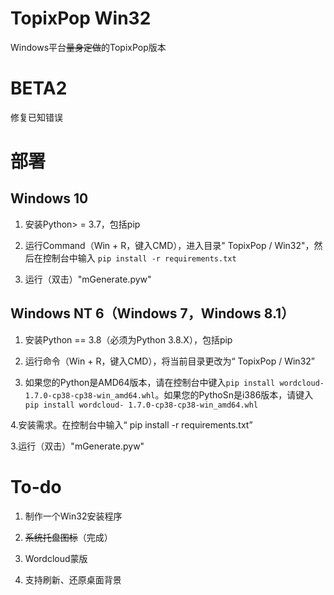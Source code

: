 # TopixPop Win32

Windows平台~~量身定做~~的TopixPop版本

# BETA2

修复已知错误

# 部署


## Windows 10

1. 安装Python> = 3.7，包括pip

2. 运行Command（Win + R，键入CMD），进入目录" TopixPop / Win32"，然后在控制台中输入 `pip install -r requirements.txt`

3. 运行（双击）"mGenerate.pyw"

## Windows NT 6（Windows 7，Windows 8.1）

1. 安装Python == 3.8（必须为Python 3.8.X），包括pip

2. 运行命令（Win + R，键入CMD），将当前目录更改为“ TopixPop / Win32”

3. 如果您的Python是AMD64版本，请在控制台中键入`pip install wordcloud-1.7.0-cp38-cp38-win_amd64.whl`。如果您的PythoSn是i386版本，请键入`pip install wordcloud- 1.7.0-cp38-cp38-win_amd64.whl`

4.安装需求。在控制台中输入“ pip install -r requirements.txt”

3.运行（双击）"mGenerate.pyw"

# To-do

1. 制作一个Win32安装程序

2. ~~系统托盘图标~~（完成）

3. Wordcloud蒙版

4. 支持刷新、还原桌面背景